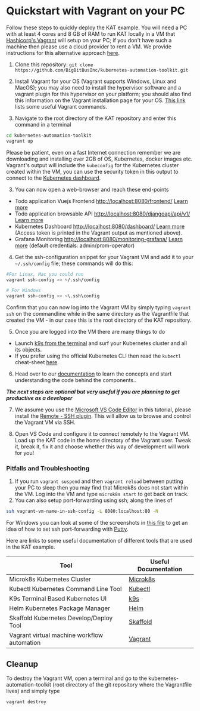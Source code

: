 # Quickstart with Vagrant on your PC

Follow these steps to quickly deploy the KAT example. You will need a PC with at least 4 cores and 8 GB of RAM  to run KAT locally in a VM that [Hashicorp's Vagrant](https://www.vagrantup.com/downloads) will setup on your PC; if you don't have such a machine then please  use a cloud provider to rent a VM. We provide instructions for this alternative approach [here](./cloudvm.md).

1. Clone this repository: `git clone https://github.com/BigBitBusInc/kubernetes-automation-toolkit.git`

2. Install Vagrant for your OS (Vagrant supports Windows, Linux and MacOS); you may also need to install the hypervisor software and a vagrant plugin for this hypervisor on your platform; you should also find this information on the Vagrant installation page for your OS. [This link](https://gist.github.com/wpscholar/a49594e2e2b918f4d0c4) lists some useful Vagrant commands.

3. Navigate to the root directory of the KAT repository and enter this command in a terminal
```bash
cd kubernetes-automation-toolkit
vagrant up
```

Please be patient, even on a fast Internet connection remember we are downloading and installing over 2GB of OS, Kubernetes, docker images etc. Vagrant's output will include the `kubeconfig` for the Kubernetes cluster created within the VM, you can use the security token in this output to connect to the [Kubernetes dashboard](../k8s-common-code/k8sdashboard/).

3.   You can now open a web-browser and reach these end-points
  - Todo application Vuejs Frontend [http://localhost:8080/frontend/](http://localhost:8080/frontend/) [Learn more](../code/app-code/frontend/todo-vuejs/)
  - Todo application browsable API [http://localhost:8080/djangoapi/api/v1/](http://localhost:8080/djangoapi/api/v1) [Learn more](../code/app-code/api/todo-python-django/)
  - Kubernetes Dashboard [http://localhost:8080/dashboard/](http://localhost:8080/dashboard/) [Learn more](../code/k8s-common-code/k8sdashboard/) (Access token is printed in the Vagrant output as mentioned above).
  - Grafana Monitoring [http://localhost:8080/monitoring-grafana/](http://localhost:8080/monitoring-grafana/) [Learn more](../code/k8s-common-code/monitoring/) (default credentials: admin/prom-operator)


4. Get the ssh-configuration snippet for your Vagrant VM and add it to your `~/.ssh/config` file; these commands will do this:
```bash
#For Linux, Mac you could run
vagrant ssh-config >> ~/.ssh/config

# For Windows
vagrant ssh-config >> ~\.ssh\config
```
Confirm that you can now log into the Vagrant VM by simply typing `vagrant ssh` on the commandline while in the same directory as the Vagrantfile that created the VM - in our case this is the root directory of the KAT repository.

5. Once you are logged into the VM there are many things to do
  - Launch [k9s from the terminal](https://k9scli.io/) and surf your Kubernetes cluster and all its objects.
  - If you prefer using the official Kubernetes CLI  then  read the `kubectl` cheat-sheet [here](https://kubernetes.io/docs/reference/kubectl/cheatsheet/).

6. Head over to our [documentation](./README.md) to learn the concepts and start understanding the code behind the components..


***The next steps are optional but very useful if you are planning to get productive as a developer***

7.  We assume you use the [Microsoft VS Code Editor](https://code.visualstudio.com/Download) in this tutorial, please install the [Remote - SSH plugin](https://code.visualstudio.com/docs/remote/ssh). This will allow us to browse and control the Vagrant VM via SSH.

8. Open VS Code and configure it to connect remotely to the Vagrant VM. Load up the KAT code in the home directory of the Vagrant user. Tweak it, break it, fix it and choose whether this way of development will work for you!

### Pitfalls and Troubleshooting
  1. If you run `vagrant suspend` and then `vagrant reload` between putting your PC to sleep then you may find that Microk8s does not start within the VM. Log into the VM and type `microk8s start` to get back on track.
  2. You can also setup port-forwarding using ssh; along the lines of 
   ```bash
   ssh vagrant-vm-name-in-ssh-config -L 8080:localhost:80 -N
   ```
   
   For Windows you can look at some of the screenshots in [this file](windows-setup.md) to get an idea of how to set ssh port-forwarding  with [Putty](https://www.putty.org/).


Here are links to some useful documentation of different tools that are used in the KAT example.

| Tool | Useful Documentation |
| ---- | ---------- |
| Microk8s Kubernetes Cluster | [Microk8s](https://microk8s.io/docs/commands) |
| Kubectl Kubernetes Command Line Tool | [Kubectl](https://kubernetes.io/docs/reference/kubectl/cheatsheet/) |
| K9s Terminal Based Kubernetes UI | [k9s](https://k9scli.io/) |
| Helm Kubernetes Package Manager | [Helm](https://helm.sh/docs/intro/using_helm/) |
| Skaffold Kubernetes Develop/Deploy Tool | [Skaffold](https://skaffold.dev/docs/workflows/) |
| Vagrant virtual machine workflow automation | [Vagrant](https://gist.github.com/wpscholar/a49594e2e2b918f4d0c4) |
   

   
   
## Cleanup

To destroy the Vagrant VM, open a terminal and go to the kubernetes-automation-toolkit (root directory of the git repository where the Vagrantfile lives) and simply type

```
vagrant destroy
```
